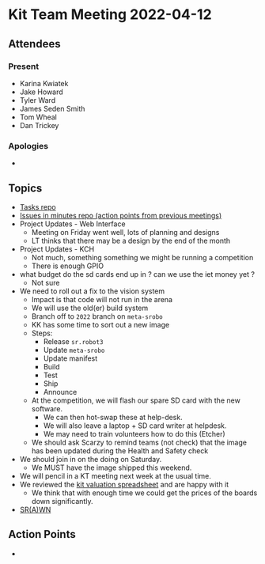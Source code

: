 # Kit Team Meeting 2022-04-12

## Attendees

### Present

- Karina Kwiatek
- Jake Howard
- Tyler Ward
- James Seden Smith
- Tom Wheal
- Dan Trickey

### Apologies

-

## Topics

- [Tasks repo](https://github.com/srobo/tasks/issues?q=is%3Aopen+is%3Aissue+label%3A%22A%3A+Kit%22%2C%22A%3A+Team+Kits%22)
- [Issues in minutes repo (action points from previous meetings)](https://github.com/srobo/kit-team-minutes/issues)
- Project Updates - Web Interface
    - Meeting on Friday went well, lots of planning and designs
    - LT thinks that there may be a design by the end of the month
- Project Updates - KCH
    - Not much, something something we might be running a competition
    - There is enough GPIO
- what budget do the sd cards end up in ? can we use the iet money yet ?
    - Not sure
- We need to roll out a fix to the vision system
    - Impact is that code will not run in the arena
    - We will use the old(er) build system
    - Branch off to `2022` branch on `meta-srobo`
    - KK has some time to sort out a new image
    - Steps:
        - Release `sr.robot3`
        - Update `meta-srobo`
        - Update manifest
        - Build
        - Test
        - Ship
        - Announce
    - At the competition, we will flash our spare SD card with the new software.
        - We can then hot-swap these at help-desk.
        - We will also leave a laptop + SD card writer at helpdesk.
        - We may need to train volunteers how to do this (Etcher)
    - We should ask Scarzy to remind teams (not check) that the image has been updated during the Health and Safety check
- We should join in on the doing on Saturday.
    - We MUST have the image shipped this weekend.
- We will pencil in a KT meeting next week at the usual time.
- We reviewed the [kit valuation spreadsheet](https://docs.google.com/spreadsheets/d/14lWydE5hVbx7Uf5Ks_9k_ayiODizb5Eey2Pw-VUhDWY/edit?usp=sharing) and are happy with it
    - We think that with enough time we could get the prices of the boards down significantly.
- [SR(A)WN](https://github.com/srobo/srawn/issues)


## Action Points

-

